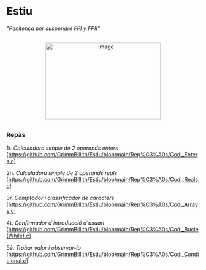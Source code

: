 # Estiu
*"Penitença per suspendre FPI y FPII"*   
##    
<p align="center">   
  <img width="300" height="200" alt="image" src="https://github.com/user-attachments/assets/ee3ce175-e55b-475d-8ac1-88bb8c12861a" />     
       
</p>    

##    

### Repàs

1r. *Calculadora simple de 2 operands enters*   
[https://github.com/GrimmBillith/Estiu/blob/main/Rep%C3%A0s/Codi_Enters.c]       
     
2n. *Calculadora simple de 2 operands reals*       
[https://github.com/GrimmBillith/Estiu/blob/main/Rep%C3%A0s/Codi_Reals.c]      
     
3r. *Comptador i classificador de caràcters*    
[https://github.com/GrimmBillith/Estiu/blob/main/Rep%C3%A0s/Codi_Arrays.c]      
     
4t. *Confirmador d'introducció d'usuari*        
[https://github.com/GrimmBillith/Estiu/blob/main/Rep%C3%A0s/Codi_Bucle(While).c]     
    
5é. *Trobar valor i observar-lo*                 
[https://github.com/GrimmBillith/Estiu/blob/main/Rep%C3%A0s/Codi_Condicional.c]        
     

